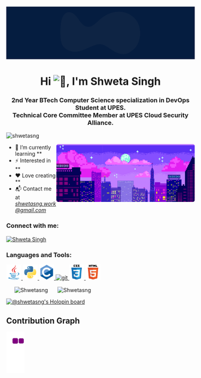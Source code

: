 

[![MasterHead](https://github.com/Shwetasng/Shwetasng/blob/main/head2.png)](https://Shwetasng.io)

<h1 align="center">Hi <img src="https://raw.githubusercontent.com/nixin72/nixin72/master/wave.gif" alt="👋" height="45" width="45"/>, I'm Shweta Singh</h1>
<h3 align="center">2nd Year BTech Computer Science specialization in DevOps Student at UPES.<br>Technical Core Committee Member at UPES Cloud Security Alliance.</h3>

<p align="left"> <img src="https://komarev.com/ghpvc/?username=shwetasng&label=Profile%20views&color=0e75b6&style=flat" alt="shwetasng" /> </p>

<img align="right" alt="Coding" width="370" style="border-radius:5px" src="https://github.com/Shwetasng/Shwetasng/blob/main/head1.png">

- 🌱 I’m currently learning **
- ⚡ Interested in **
- ❤️ Love creating **
- 📬 Contact me at *shwetasng.work@gmail.com*

<h3 align="left">Connect with me:</h3>
<p align="left">
<a href="https://www.linkedin.com/in/shweta-singh-2b4a82225/" target="_blank"><img align="center" src="https://raw.githubusercontent.com/rahuldkjain/github-profile-readme-generator/master/src/images/icons/Social/linked-in-alt.svg" alt="Shweta Singh" height="30" width="40" /></a>

</p>

<h3 align="left">Languages and Tools:</h3>
<p align="left"> <a href="https://www.java.com" target="_blank" rel="noreferrer"> <img src="https://raw.githubusercontent.com/devicons/devicon/master/icons/java/java-original.svg" alt="java" width="40" height="40"/> <a href="https://www.python.org" target="_blank" rel="noreferrer"> <img src="https://raw.githubusercontent.com/devicons/devicon/master/icons/python/python-original.svg" alt="python" width="40" height="40"/> </a> <a href="https://www.cprogramming.com/" target="_blank" rel="noreferrer"> <img src="https://raw.githubusercontent.com/devicons/devicon/master/icons/c/c-original.svg" alt="c" width="40" height="40"/> </a> <a href="https://git-scm.com/" target="_blank" rel="noreferrer"> <img src="https://www.vectorlogo.zone/logos/git-scm/git-scm-icon.svg" alt="git" width="40" height="40"/> </a> <a href="https://www.w3schools.com/css/" target="_blank" rel="noreferrer"> <img src="https://raw.githubusercontent.com/devicons/devicon/master/icons/css3/css3-original-wordmark.svg" alt="css3" width="40" height="40"/> </a> <a href="https://www.w3.org/html/" target="_blank" rel="noreferrer"> <img src="https://raw.githubusercontent.com/devicons/devicon/master/icons/html5/html5-original-wordmark.svg" alt="html5" width="40" height="40"/> </a>  </a> </p>

<p> &ensp; &ensp; <img align="center" src="https://github-readme-stats.vercel.app/api/top-langs?username=Shwetasng&show_icons=true&locale=en&layout=compact&theme=midnight-purple" alt="Shwetasng" width="357"/> &ensp; &ensp; <img align="center" src="https://github-readme-streak-stats.herokuapp.com/?user=shwetasng&layout=compact&theme=midnight-purple" alt="Shwetasng" width="425"/></p>

[![@shwetasng's Holopin board](https://holopin.io/api/user/board?user=shwetasng)](https://holopin.io/@shwetasng)


<!--
**shwetasng/shwetasng** is a ✨ _special_ ✨ repository because its `README.md` (this file) appears on your GitHub profile.

Here are some ideas to get you started:

- 🔭 I’m currently working on ...
- 🌱 I’m currently learning ...
- 👯 I’m looking to collaborate on ...
- 🤔 I’m looking for help with ...
- 💬 Ask me about ...
- 📫 How to reach me: ...
- 😄 Pronouns: ...
- ⚡ Fun fact: ...
-->
## Contribution Graph
![snake gif](https://github.com/shwetasng/shwetasng/blob/output/github-contribution-grid-snake.gif)
